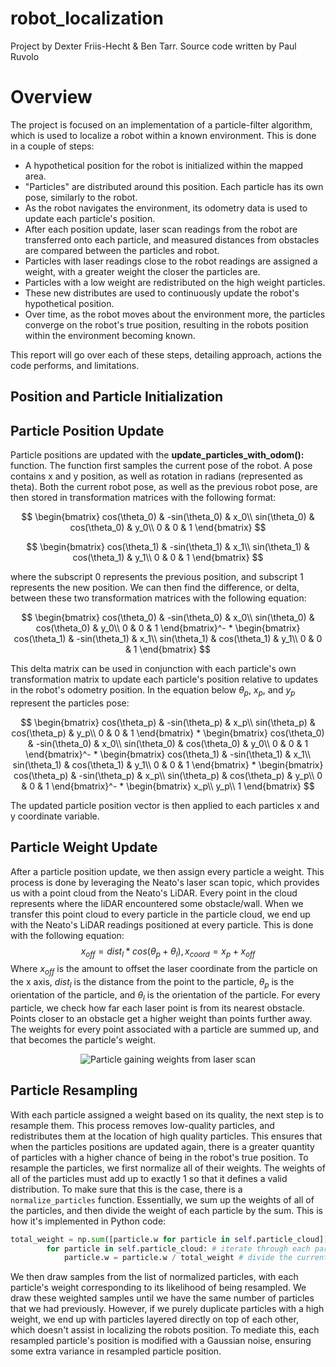 # robot_localization
Project by Dexter Friis-Hecht & Ben Tarr. Source code written by Paul Ruvolo

# Overview

The project is focused on an implementation of a particle-filter algorithm, which is used to localize a robot within a known environment. This is done in a couple of steps:
- A hypothetical position for the robot is initialized within the mapped area.
- "Particles" are distributed around this position. Each particle has its own pose, similarly to the robot.
- As the robot navigates the environment, its odometry data is used to update each particle's position.
- After each position update, laser scan readings from the robot are transferred onto each particle, and measured distances from obstacles are compared between the particles and robot.
- Particles with laser readings close to the robot readings are assigned a weight, with a greater weight the closer the particles are.
- Particles with a low weight are redistributed on the high weight particles.
- These new distributes are used to continuously update the robot's hypothetical position.
- Over time, as the robot moves about the environment more, the particles converge on the robot's true position, resulting in the robots position within the environment becoming known.

This report will go over each of these steps, detailing approach, actions the code performs, and limitations.

## Position and Particle Initialization


## Particle Position Update

Particle positions are updated with the **update_particles_with_odom():** function.
The function first samples the current pose of the robot. A pose contains x and y position, as well as rotation in radians (represented as theta). Both the current robot pose, as well as the
previous robot pose, are then stored in transformation matrices with the following format:

$$
\begin{bmatrix}
cos(\theta_0) & -sin(\theta_0) & x_0\\
sin(\theta_0) & cos(\theta_0) & y_0\\
0 & 0 & 1
\end{bmatrix}
$$

$$
\begin{bmatrix}
cos(\theta_1) & -sin(\theta_1) & x_1\\
sin(\theta_1) & cos(\theta_1) & y_1\\
0 & 0 & 1
\end{bmatrix}
$$

where the subscript 0 represents the previous position, and subscript 1 represents the new position. We can then find the difference, or delta, between these two transformation matrices with the following equation:

$$
\begin{bmatrix}
cos(\theta_0) & -sin(\theta_0) & x_0\\
sin(\theta_0) & cos(\theta_0) & y_0\\
0 & 0 & 1
\end{bmatrix}^- * 
\begin{bmatrix}
cos(\theta_1) & -sin(\theta_1) & x_1\\
sin(\theta_1) & cos(\theta_1) & y_1\\
0 & 0 & 1
\end{bmatrix}
$$

This delta matrix can be used in conjunction with each particle's own transformation matrix to update each particle's position relative to updates in the robot's odometry position.
In the equation below $\theta_p$, $x_p$, and $y_p$ represent the particles pose:

$$
\begin{bmatrix}
cos(\theta_p) & -sin(\theta_p) & x_p\\
sin(\theta_p) & cos(\theta_p) & y_p\\
0 & 0 & 1
\end{bmatrix} *
\begin{bmatrix}
cos(\theta_0) & -sin(\theta_0) & x_0\\
sin(\theta_0) & cos(\theta_0) & y_0\\
0 & 0 & 1
\end{bmatrix}^- * 
\begin{bmatrix}
cos(\theta_1) & -sin(\theta_1) & x_1\\
sin(\theta_1) & cos(\theta_1) & y_1\\
0 & 0 & 1
\end{bmatrix} *
\begin{bmatrix}
cos(\theta_p) & -sin(\theta_p) & x_p\\
sin(\theta_p) & cos(\theta_p) & y_p\\
0 & 0 & 1
\end{bmatrix}^- *
\begin{bmatrix}
x_p\\
y_p\\
1
\end{bmatrix}
$$

The updated particle position vector is then applied to each particles x and y coordinate variable.

## Particle Weight Update

After a particle position update, we then assign every particle a weight. This process is done by leveraging the Neato's laser scan topic, which provides us with a point cloud from the Neato's LiDAR. Every point in the cloud represents where the liDAR encountered some obstacle/wall. When we transfer this point cloud to every particle in the particle cloud, we end up with the Neato's LiDAR readings positioned at every particle. This is done with the following equation:
$$x_{off} = dist_l * cos(\theta_p + \theta_l),  x_{coord} = x_p + x_{off}$$
Where $x_{off}$ is the amount to offset the laser coordinate from the particle on the x axis, $dist_l$ is the distance from the point to the particle, $\theta_p$ is the orientation of the particle, and $\theta_l$ is the orientation of the particle. For every particle, we check how far each laser point is from its nearest obstacle. Points closer to an obstacle get a higher weight than points further away. The weights for every point associated with a particle are summed up, and that becomes the particle's weight.


<div style="text-align:center">
<img src="robot_localization/report_images/laser_weight.png" alt="Particle gaining weights from laser scan" />
</div>

## Particle Resampling

With each particle assigned a weight based on its quality, the next step is to resample them. This process removes low-quality particles, and redistributes them at the location of high quality particles. This ensures that when the particles positions are updated again, there is a greater quantity of particles with a higher chance of being in the robot's true position. To resample the particles, we first normalize all of their weights. The weights of all of the particles must add up to exactly 1 so that it defines a valid distribution. To make sure that this is the case, there is a `normalize_particles` function. Essentially, we sum up the weights of all of the particles, and then divide the weight of each particle by the sum. This is how it's implemented in Python code:
```python
total_weight = np.sum([particle.w for particle in self.particle_cloud]) # use a list comprehension to extract a list of the weights, and then sum the result
        for particle in self.particle_cloud: # iterate through each particle
            particle.w = particle.w / total_weight # divide the current weight by the calculated total weight
```
We then draw samples from the list of normalized particles, with each particle's weight corresponding to its likelihood of being resampled. We draw these weighted samples until we have the same number of particles that we had previously. However, if we purely duplicate particles with a high weight, we end up with particles layered directly on top of each other, which doesn't assist in localizing the robots position. To mediate this, each resampled particle's position is modified with a Gaussian noise, ensuring some extra variance in resampled particle position.


